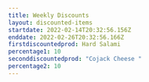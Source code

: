 ```yaml
---
title: Weekly Discounts
layout: discounted-items
startdate: 2022-02-14T20:32:56.156Z
enddate: 2022-02-26T20:32:56.166Z
firstdiscountedprod: Hard Salami
percentage1: 10
seconddiscountedprod: "Cojack Cheese "
percentage2: 10
---
```

